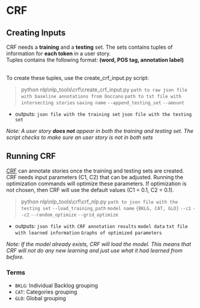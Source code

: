 # CRF
## Creating Inputs
CRF needs a **training** and a **testing** set. The sets contains tuples of information for **each token** in a user story. 
<br /> Tuples contains the following format: **(word, POS tag, annotation label)**

<br /> To create these tuples, use the create_crf_input.py script:
> python nlp\nlp_tools\crf\create_crf_input.py `path to raw json file with baseline annotations from Doccano` `path to txt file with intersecting stories` `saving name` `--append_testing_set` `--amount`
  - outputs: `json file with the training set` `json file with the testing set`

*Note: A user story **does not** appear in both the training and testing set. The script checks to make sure an user story is not in both sets*

## Running CRF
[CRF](https://github.com/ace-design/ace-sklearn-crfsuite) can annotate stories once the training and testing sets are created. CRF needs input parameters (C1, C2) that can be adjusted. Running the optimization commands will optimize these parameters. If optimization is not chosen, then CRF will use the default values (C1 = 0.1, C2 = 0.1). 
> python nlp\nlp_tools\crf\crf_nlp.py `path to json file with the testing set` `--load_training_path` `model name` `{BKLG, CAT, GLO}` `--c1` `--c2` `--random_optimize` `--grid_optimize`
  - outputs: `json file with CRF annotation results` `model data`  `txt file with learned information`  `Graphs of optimized parameters`

*Note: If the model already exists, CRF will load the model. This means that CRF will not do any new learning and just use what it had learned from before.*

 ### Terms    
- `BKLG`: Individual Backlog grouping
- `CAT`: Categories grouping
- `GLO`: Global grouping 
